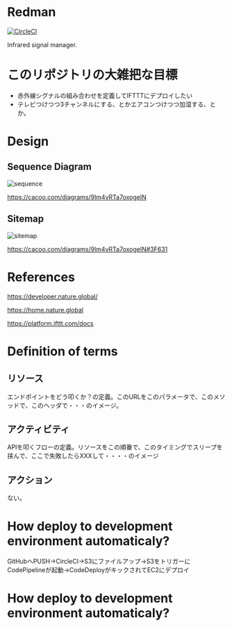 # Redman

[![CircleCI](https://circleci.com/gh/DGZ48/redman.svg?style=svg)](https://circleci.com/gh/DGZ48/redman)

Infrared signal manager.

# このリポジトリの大雑把な目標
 * 赤外線シグナルの組み合わせを定義してIFTTTにデプロイしたい
 * テレビつけつつ3チャンネルにする、とかエアコンつけつつ加湿する、とか。

# Design
## Sequence Diagram

![sequence](https://cacoo.com/diagrams/9lm4vRTa7oxogelN-E7D7C.png)

https://cacoo.com/diagrams/9lm4vRTa7oxogelN

## Sitemap

![sitemap](https://cacoo.com/diagrams/9lm4vRTa7oxogelN-3F631.png)

https://cacoo.com/diagrams/9lm4vRTa7oxogelN#3F631

# References
https://developer.nature.global/

https://home.nature.global

https://platform.ifttt.com/docs

# Definition of terms
## リソース
エンドポイントをどう叩くか？の定義。このURLをこのパラメータで、このメソッドで、このヘッダで・・・のイメージ。

## アクティビティ
APIを叩くフローの定義。リソースをこの順番で、このタイミングでスリープを挟んで、ここで失敗したらXXXして・・・・のイメージ

## アクション
ない。

# How deploy to development environment automaticaly?
GitHubへPUSH→CircleCI→S3にファイルアップ→S3をトリガーにCodePipelineが起動→CodeDeployがキックされてEC2にデプロイ
# How deploy to development environment automaticaly?
